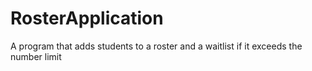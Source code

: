 # RosterApplication
A program that adds students to a roster and a waitlist if it exceeds the number limit
